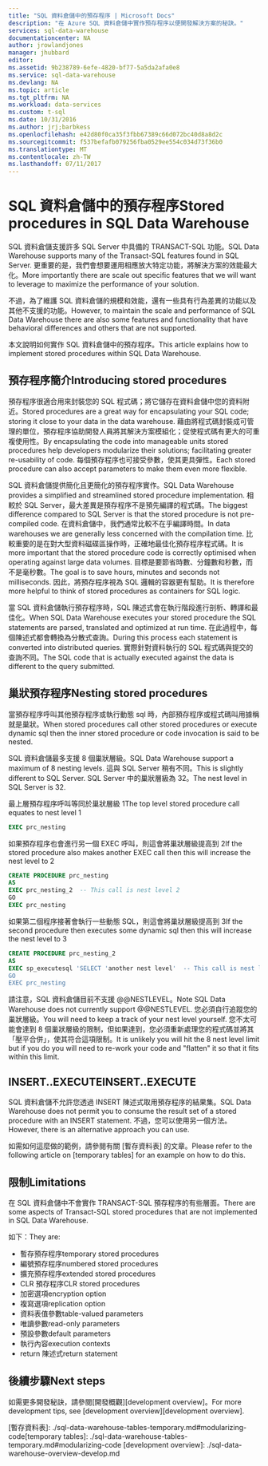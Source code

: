 ```yaml
---
title: "SQL 資料倉儲中的預存程序 | Microsoft Docs"
description: "在 Azure SQL 資料倉儲中實作預存程序以便開發解決方案的秘訣。"
services: sql-data-warehouse
documentationcenter: NA
author: jrowlandjones
manager: jhubbard
editor: 
ms.assetid: 9b238789-6efe-4820-bf77-5a5da2afa0e8
ms.service: sql-data-warehouse
ms.devlang: NA
ms.topic: article
ms.tgt_pltfrm: NA
ms.workload: data-services
ms.custom: t-sql
ms.date: 10/31/2016
ms.author: jrj;barbkess
ms.openlocfilehash: e42d80f0ca35f3fbb67389c66d072bc40d8a8d2c
ms.sourcegitcommit: f537befafb079256fba0529ee554c034d73f36b0
ms.translationtype: MT
ms.contentlocale: zh-TW
ms.lasthandoff: 07/11/2017
---
```

# <a name="stored-procedures-in-sql-data-warehouse"></a><span data-ttu-id="8c77e-103">SQL 資料倉儲中的預存程序</span><span class="sxs-lookup"><span data-stu-id="8c77e-103">Stored procedures in SQL Data Warehouse</span></span>
<span data-ttu-id="8c77e-104">SQL 資料倉儲支援許多 SQL Server 中具備的 TRANSACT-SQL 功能。</span><span class="sxs-lookup"><span data-stu-id="8c77e-104">SQL Data Warehouse supports many of the Transact-SQL features found in SQL Server.</span></span> <span data-ttu-id="8c77e-105">更重要的是，我們會想要運用相應放大特定功能，將解決方案的效能最大化。</span><span class="sxs-lookup"><span data-stu-id="8c77e-105">More importantly there are scale out specific features that we will want to leverage to maximize the performance of your solution.</span></span>

<span data-ttu-id="8c77e-106">不過，為了維護 SQL 資料倉儲的規模和效能，還有一些具有行為差異的功能以及其他不支援的功能。</span><span class="sxs-lookup"><span data-stu-id="8c77e-106">However, to maintain the scale and performance of SQL Data Warehouse there are also some features and functionality that have behavioral differences and others that are not supported.</span></span>

<span data-ttu-id="8c77e-107">本文說明如何實作 SQL 資料倉儲中的預存程序。</span><span class="sxs-lookup"><span data-stu-id="8c77e-107">This article explains how to implement stored procedures within SQL Data Warehouse.</span></span>

## <a name="introducing-stored-procedures"></a><span data-ttu-id="8c77e-108">預存程序簡介</span><span class="sxs-lookup"><span data-stu-id="8c77e-108">Introducing stored procedures</span></span>
<span data-ttu-id="8c77e-109">預存程序很適合用來封裝您的 SQL 程式碼；將它儲存在資料倉儲中您的資料附近。</span><span class="sxs-lookup"><span data-stu-id="8c77e-109">Stored procedures are a great way for encapsulating your SQL code; storing it close to your data in the data warehouse.</span></span> <span data-ttu-id="8c77e-110">藉由將程式碼封裝成可管理的單位，預存程序協助開發人員將其解決方案模組化；促使程式碼有更大的可重複使用性。</span><span class="sxs-lookup"><span data-stu-id="8c77e-110">By encapsulating the code into manageable units stored procedures help developers modularize their solutions; facilitating greater re-usability of code.</span></span> <span data-ttu-id="8c77e-111">每個預存程序也可接受參數，使其更具彈性。</span><span class="sxs-lookup"><span data-stu-id="8c77e-111">Each stored procedure can also accept parameters to make them even more flexible.</span></span>

<span data-ttu-id="8c77e-112">SQL 資料倉儲提供簡化且更簡化的預存程序實作。</span><span class="sxs-lookup"><span data-stu-id="8c77e-112">SQL Data Warehouse provides a simplified and streamlined stored procedure implementation.</span></span> <span data-ttu-id="8c77e-113">相較於 SQL Server，最大差異是預存程序不是預先編譯的程式碼。</span><span class="sxs-lookup"><span data-stu-id="8c77e-113">The biggest difference compared to SQL Server is that the stored procedure is not pre-compiled code.</span></span> <span data-ttu-id="8c77e-114">在資料倉儲中，我們通常比較不在乎編譯時間。</span><span class="sxs-lookup"><span data-stu-id="8c77e-114">In data warehouses we are generally less concerned with the compilation time.</span></span> <span data-ttu-id="8c77e-115">比較重要的是在對大型資料磁碟區操作時，正確地最佳化預存程序程式碼。</span><span class="sxs-lookup"><span data-stu-id="8c77e-115">It is more important that the stored procedure code is correctly optimised when operating against large data volumes.</span></span> <span data-ttu-id="8c77e-116">目標是要節省時數、分鐘數和秒數，而不是毫秒數。</span><span class="sxs-lookup"><span data-stu-id="8c77e-116">The goal is to save hours, minutes and seconds not milliseconds.</span></span> <span data-ttu-id="8c77e-117">因此，將預存程序視為 SQL 邏輯的容器更有幫助。</span><span class="sxs-lookup"><span data-stu-id="8c77e-117">It is therefore more helpful to think of stored procedures as containers for SQL logic.</span></span>     

<span data-ttu-id="8c77e-118">當 SQL 資料倉儲執行預存程序時，SQL 陳述式會在執行階段進行剖析、轉譯和最佳化。</span><span class="sxs-lookup"><span data-stu-id="8c77e-118">When SQL Data Warehouse executes your stored procedure the SQL statements are parsed, translated and optimized at run time.</span></span> <span data-ttu-id="8c77e-119">在此過程中，每個陳述式都會轉換為分散式查詢。</span><span class="sxs-lookup"><span data-stu-id="8c77e-119">During this process each statement is converted into distributed queries.</span></span> <span data-ttu-id="8c77e-120">實際針對資料執行的 SQL 程式碼與提交的查詢不同。</span><span class="sxs-lookup"><span data-stu-id="8c77e-120">The SQL code that is actually executed against the data is different to the query submitted.</span></span>

## <a name="nesting-stored-procedures"></a><span data-ttu-id="8c77e-121">巢狀預存程序</span><span class="sxs-lookup"><span data-stu-id="8c77e-121">Nesting stored procedures</span></span>
<span data-ttu-id="8c77e-122">當預存程序呼叫其他預存程序或執行動態 sql 時，內部預存程序或程式碼叫用據稱就是巢狀。</span><span class="sxs-lookup"><span data-stu-id="8c77e-122">When stored procedures call other stored procedures or execute dynamic sql then the inner stored procedure or code invocation is said to be nested.</span></span>

<span data-ttu-id="8c77e-123">SQL 資料倉儲最多支援 8 個巢狀層級。</span><span class="sxs-lookup"><span data-stu-id="8c77e-123">SQL Data Warehouse support a maximum of 8 nesting levels.</span></span> <span data-ttu-id="8c77e-124">這與 SQL Server 稍有不同。</span><span class="sxs-lookup"><span data-stu-id="8c77e-124">This is slightly different to SQL Server.</span></span> <span data-ttu-id="8c77e-125">SQL Server 中的巢狀層級為 32。</span><span class="sxs-lookup"><span data-stu-id="8c77e-125">The nest level in SQL Server is 32.</span></span>

<span data-ttu-id="8c77e-126">最上層預存程序呼叫等同於巢狀層級 1</span><span class="sxs-lookup"><span data-stu-id="8c77e-126">The top level stored procedure call equates to nest level 1</span></span>

```sql
EXEC prc_nesting
```
<span data-ttu-id="8c77e-127">如果預存程序也會進行另一個 EXEC 呼叫，則這會將巢狀層級提高到 2</span><span class="sxs-lookup"><span data-stu-id="8c77e-127">If the stored procedure also makes another EXEC call then this will increase the nest level to 2</span></span>

```sql
CREATE PROCEDURE prc_nesting
AS
EXEC prc_nesting_2  -- This call is nest level 2
GO
EXEC prc_nesting
```
<span data-ttu-id="8c77e-128">如果第二個程序接著會執行一些動態 SQL，則這會將巢狀層級提高到 3</span><span class="sxs-lookup"><span data-stu-id="8c77e-128">If the second procedure then executes some dynamic sql then this will increase the nest level to 3</span></span>

```sql
CREATE PROCEDURE prc_nesting_2
AS
EXEC sp_executesql 'SELECT 'another nest level'  -- This call is nest level 2
GO
EXEC prc_nesting
```

<span data-ttu-id="8c77e-129">請注意，SQL 資料倉儲目前不支援 @@NESTLEVEL。</span><span class="sxs-lookup"><span data-stu-id="8c77e-129">Note SQL Data Warehouse does not currently support @@NESTLEVEL.</span></span> <span data-ttu-id="8c77e-130">您必須自行追蹤您的巢狀層級。</span><span class="sxs-lookup"><span data-stu-id="8c77e-130">You will need to keep a track of your nest level yourself.</span></span> <span data-ttu-id="8c77e-131">您不太可能會達到 8 個巢狀層級的限制，但如果達到，您必須重新處理您的程式碼並將其「壓平合併」，使其符合這項限制。</span><span class="sxs-lookup"><span data-stu-id="8c77e-131">It is unlikely you will hit the 8 nest level limit but if you do you will need to re-work your code and "flatten" it so that it fits within this limit.</span></span>

## <a name="insertexecute"></a><span data-ttu-id="8c77e-132">INSERT..EXECUTE</span><span class="sxs-lookup"><span data-stu-id="8c77e-132">INSERT..EXECUTE</span></span>
<span data-ttu-id="8c77e-133">SQL 資料倉儲不允許您透過 INSERT 陳述式取用預存程序的結果集。</span><span class="sxs-lookup"><span data-stu-id="8c77e-133">SQL Data Warehouse does not permit you to consume the result set of a stored procedure with an INSERT statement.</span></span> <span data-ttu-id="8c77e-134">不過，您可以使用另一個方法。</span><span class="sxs-lookup"><span data-stu-id="8c77e-134">However, there is an alternative approach you can use.</span></span>

<span data-ttu-id="8c77e-135">如需如何這麼做的範例，請參閱有關 [暫存資料表] 的文章。</span><span class="sxs-lookup"><span data-stu-id="8c77e-135">Please refer to the following article on [temporary tables] for an example on how to do this.</span></span>

## <a name="limitations"></a><span data-ttu-id="8c77e-136">限制</span><span class="sxs-lookup"><span data-stu-id="8c77e-136">Limitations</span></span>
<span data-ttu-id="8c77e-137">在 SQL 資料倉儲中不會實作 TRANSACT-SQL 預存程序的有些層面。</span><span class="sxs-lookup"><span data-stu-id="8c77e-137">There are some aspects of Transact-SQL stored procedures that are not implemented in SQL Data Warehouse.</span></span>

<span data-ttu-id="8c77e-138">如下：</span><span class="sxs-lookup"><span data-stu-id="8c77e-138">They are:</span></span>

* <span data-ttu-id="8c77e-139">暫存預存程序</span><span class="sxs-lookup"><span data-stu-id="8c77e-139">temporary stored procedures</span></span>
* <span data-ttu-id="8c77e-140">編號預存程序</span><span class="sxs-lookup"><span data-stu-id="8c77e-140">numbered stored procedures</span></span>
* <span data-ttu-id="8c77e-141">擴充預存程序</span><span class="sxs-lookup"><span data-stu-id="8c77e-141">extended stored procedures</span></span>
* <span data-ttu-id="8c77e-142">CLR 預存程序</span><span class="sxs-lookup"><span data-stu-id="8c77e-142">CLR stored procedures</span></span>
* <span data-ttu-id="8c77e-143">加密選項</span><span class="sxs-lookup"><span data-stu-id="8c77e-143">encryption option</span></span>
* <span data-ttu-id="8c77e-144">複寫選項</span><span class="sxs-lookup"><span data-stu-id="8c77e-144">replication option</span></span>
* <span data-ttu-id="8c77e-145">資料表值參數</span><span class="sxs-lookup"><span data-stu-id="8c77e-145">table-valued parameters</span></span>
* <span data-ttu-id="8c77e-146">唯讀參數</span><span class="sxs-lookup"><span data-stu-id="8c77e-146">read-only parameters</span></span>
* <span data-ttu-id="8c77e-147">預設參數</span><span class="sxs-lookup"><span data-stu-id="8c77e-147">default parameters</span></span>
* <span data-ttu-id="8c77e-148">執行內容</span><span class="sxs-lookup"><span data-stu-id="8c77e-148">execution contexts</span></span>
* <span data-ttu-id="8c77e-149">return 陳述式</span><span class="sxs-lookup"><span data-stu-id="8c77e-149">return statement</span></span>

## <a name="next-steps"></a><span data-ttu-id="8c77e-150">後續步驟</span><span class="sxs-lookup"><span data-stu-id="8c77e-150">Next steps</span></span>
<span data-ttu-id="8c77e-151">如需更多開發秘訣，請參閱[開發概觀][development overview]。</span><span class="sxs-lookup"><span data-stu-id="8c77e-151">For more development tips, see [development overview][development overview].</span></span>

<!--Image references-->

<!--Article references-->
<span data-ttu-id="8c77e-152">[暫存資料表]: ./sql-data-warehouse-tables-temporary.md#modularizing-code</span><span class="sxs-lookup"><span data-stu-id="8c77e-152">[temporary tables]: ./sql-data-warehouse-tables-temporary.md#modularizing-code</span></span>
[development overview]: ./sql-data-warehouse-overview-develop.md

<!--MSDN references-->
[nest level]: https://msdn.microsoft.com/library/ms187371.aspx

<!--Other Web references-->
